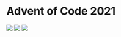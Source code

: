 # Advent of Code 2021
![](https://img.shields.io/badge/stars%20⭐-19-yellow) ![](https://img.shields.io/badge/day%20📅-17-blue) ![](https://img.shields.io/badge/days%20completed-9-red)
